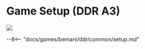 # Game Setup (DDR A3)
<img class="header-logo" src="/img/bemani/ddr/a3/logo.png">

--8<-- "docs/games/bemani/ddr/common/setup.md"